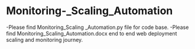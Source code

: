 # Monitoring-_Scaling_Automation
-Please find Monitoring_Scaling _Automation.py file for code base.
-Please find Monitoring_Scaling_Automation.docx end to end web deployment scaling and monitoring journey. 
